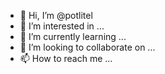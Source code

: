 - 👋 Hi, I’m @potlitel
- 👀 I’m interested in ...
- 🌱 I’m currently learning ...
- 💞️ I’m looking to collaborate on ...
- 📫 How to reach me ...

<!---
potlitel/potlitel is a ✨ special ✨ repository because its `README.md` (this file) appears on your GitHub profile.
You can click the Preview link to take a look at your changes.
--->
